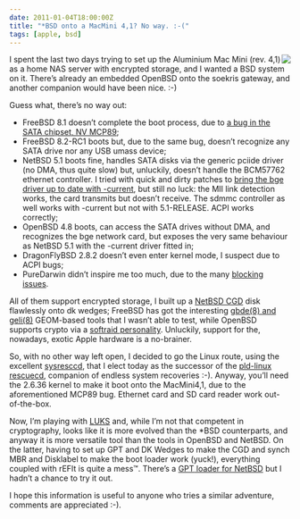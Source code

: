 ```yaml
---
date: 2011-01-04T18:00:00Z
title: "*BSD onto a MacMini 4,1? No way. :-("
tags: [apple, bsd]
---
```


<img src="/posts/2011-01-04-bsd-onto-a-macmini-4-1-no-way/mini-daemon.png" style="float: right" />

<p>I spent the last two days trying to set up the Aluminium Mac Mini (rev. 4,1)
as a home <span class="caps">NAS</span> server with encrypted storage, and I
wanted a <span class="caps">BSD</span> system on it. There&#8217;s already an
embedded OpenBSD onto the soekris gateway, and another companion would have
been nice. :-)</p>

<p>Guess what, there&#8217;s no way out:</p>

<ul> <li>FreeBSD 8.1 doesn&#8217;t complete the boot process, due to <a
href="http://wiki.freebsd.org/AppleMacbook">a bug in the <span
class="caps">SATA</span> chipset, <span class="caps">NV MCP89</span></a>;</li>
<li>FreeBSD 8.2-RC1 boots but, due to the same bug, doesn&#8217;t recognize any
<span class="caps">SATA</span> drive nor any <span class="caps">USB</span>
umass device;</li> <li>NetBSD 5.1 boots fine, handles <span
class="caps">SATA</span> disks via the generic pciide driver (no <span
class="caps">DMA</span>, thus quite slow) but, unluckily, doesn&#8217;t handle
the <span class="caps">BCM57762</span> ethernet controller. I tried with quick
and dirty patches to <a
href="http://code.bsd64.org/cvsweb/netbsd/src/sys/dev/pci/if_bge.c">bring the
bge driver up to date with -current</a>, but still no luck: the <span
class="caps">MII</span> link detection works, the card transmits but
doesn&#8217;t receive. The sdmmc controller as well works with -current but not
with 5.1-RELEASE. <span class="caps">ACPI</span> works correctly;</li>
<li>OpenBSD 4.8 boots, can access the <span class="caps">SATA</span> drives
without <span class="caps">DMA</span>, and recognizes the bge network card, but
exposes the very same behaviour as NetBSD 5.1 with the -current driver fitted
in;</li> <li>DragonFlyBSD 2.8.2 doesn&#8217;t even enter kernel mode, I suspect
due to <span class="caps">ACPI</span> bugs;</li> <li>PureDarwin didn&#8217;t
inspire me too much, due to the many <a
href="http://www.puredarwin.org/blockers">blocking issues</a>.</li> </ul>

<p>All of them support encrypted storage, I built up a <a
href="http://netbsd.gw.com/cgi-bin/man-cgi?cgd+4+NetBSD-5.0">NetBSD <span
class="caps">CGD</span></a> disk flawlessly onto dk wedges; FreeBSD has got the
interesting <a
href="http://www.freebsd.org/doc/handbook/disks-encrypting.html">gbde(8) and
geli(8)</a> GEOM-based tools that I wasn&#8217;t able to test, while OpenBSD
supports crypto via a <a
href="http://www.openbsd.org/cgi-bin/man.cgi?query=softraid&amp;sektion=4">softraid
personality</a>. Unluckily, support for the, nowadays, exotic Apple hardware is
a no-brainer.</p>

<p>So, with no other way left open, I decided to go the Linux route, using the
excellent <a href="http://sysresccd.org/">sysresccd</a>, that I elect today as
the successor of the <a href="http://rescuecd.pld-linux.org/">pld-linux
rescuecd</a>, companion of endless system recoveries :-). Anyway, you&#8217;ll
need the 2.6.36 kernel to make it boot onto the MacMini4,1, due to the
aforementioned <span class="caps">MCP89</span> bug. Ethernet card and SD card
reader work out-of-the-box.</p>

<p>Now, I&#8217;m playing with <a
href="http://code.google.com/p/cryptsetup/wiki/FrequentlyAskedQuestions"><span
class="caps">LUKS</span></a> and, while I&#8217;m not that competent in
cryptography, looks like it is more evolved than the *BSD counterparts, and
anyway it is more versatile tool than the tools in OpenBSD and NetBSD. On the
latter, having to set up <span class="caps">GPT</span> and DK Wedges to make
the <span class="caps">CGD</span> and synch <span class="caps">MBR</span> and
Disklabel to make the boot loader work (yuck!), everything coupled with rEFIt
is quite a mess&#8482;. There&#8217;s a <a
href="http://www.netbsd.org/~mishka/gptboot/howto.html"><span
class="caps">GPT</span> loader for NetBSD</a> but I hadn&#8217;t a chance to
try it out.</p>

<p>I hope this information is useful to anyone who tries a similar adventure,
comments are appreciated :-).</p>

